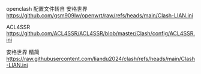 openclash 配置文件转自 安格世界
https://github.com/gsm909lw/openwrt/raw/refs/heads/main/Clash-LIAN.ini

ACL4SSR
https://github.com/ACL4SSR/ACL4SSR/blob/master/Clash/config/ACL4SSR.ini

安格世界 精简
https://raw.githubusercontent.com/liandu2024/clash/refs/heads/main/Clash-LIAN.ini
